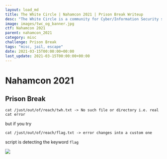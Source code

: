 ```yaml
---
layout: load_md
title: The White Circle | Nahamcon 2021 | Prison Break Writeup
desc: "The White Circle is a community for Cyber/Information Security students, enthusiasts and professionals. You can discuss anything related to Security, share your knowledge with others, get help when you need it and proceed further in your journey with amazing people from all over the world."
image: images/twc_og_banner.jpg
ctf: Nahamcon 2021
parent: nahamcon_2021
category: misc
challenge: Prison Break
tags: "misc, jail, escape"
date: 2021-03-15T00:00:00+00:00
last_update: 2021-03-15T00:00:00+00:00
---
```


<h1 class="heading card-title white-text">Nahamcon 2021</h1>

## Prison Break

```
cat /just/out/of/reach/twh.txt -> No such file or directory i.e. real cat error
```

but if you try

```
cat /just/out/of/reach/flag.txt -> error changes into a custom one
```

script is detecting the keyword `flag`

![](https://i.imgur.com/TVn65zl.png)

